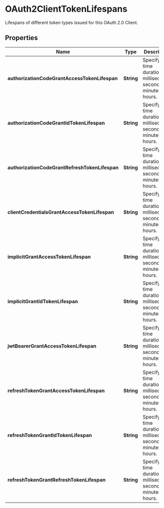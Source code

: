 

# OAuth2ClientTokenLifespans

Lifespans of different token types issued for this OAuth 2.0 Client.

## Properties

| Name | Type | Description | Notes |
|------------ | ------------- | ------------- | -------------|
|**authorizationCodeGrantAccessTokenLifespan** | **String** | Specify a time duration in milliseconds, seconds, minutes, hours. |  [optional] |
|**authorizationCodeGrantIdTokenLifespan** | **String** | Specify a time duration in milliseconds, seconds, minutes, hours. |  [optional] |
|**authorizationCodeGrantRefreshTokenLifespan** | **String** | Specify a time duration in milliseconds, seconds, minutes, hours. |  [optional] |
|**clientCredentialsGrantAccessTokenLifespan** | **String** | Specify a time duration in milliseconds, seconds, minutes, hours. |  [optional] |
|**implicitGrantAccessTokenLifespan** | **String** | Specify a time duration in milliseconds, seconds, minutes, hours. |  [optional] |
|**implicitGrantIdTokenLifespan** | **String** | Specify a time duration in milliseconds, seconds, minutes, hours. |  [optional] |
|**jwtBearerGrantAccessTokenLifespan** | **String** | Specify a time duration in milliseconds, seconds, minutes, hours. |  [optional] |
|**refreshTokenGrantAccessTokenLifespan** | **String** | Specify a time duration in milliseconds, seconds, minutes, hours. |  [optional] |
|**refreshTokenGrantIdTokenLifespan** | **String** | Specify a time duration in milliseconds, seconds, minutes, hours. |  [optional] |
|**refreshTokenGrantRefreshTokenLifespan** | **String** | Specify a time duration in milliseconds, seconds, minutes, hours. |  [optional] |



